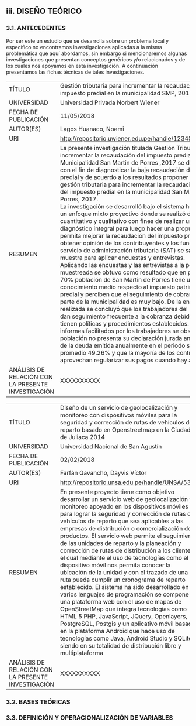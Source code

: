 ## iii. DISEÑO TEÓRICO

### 3.1. ANTECEDENTES

Por ser este un estudio que se desarrolla sobre un problema local y específico no encontramos investigaciones aplicadas a la misma 
problemática que aquí abordamos, sin embargo si mencionaremos algunas investigaciones que presentan conceptos genéricos y/o relacionados 
y de los cuales nos apoyamos en esta investigación. A continuación presentamos las fichas técnicas de tales investigaciones.

| | |
| ------ | ------ |
| TÍTULO | Gestión tributaria para incrementar la recaudación del impuesto predial en la municipalidad SMP, 2017 |
| UNIVERSIDAD | Universidad Privada Norbert Wiener |
| FECHA DE PUBLICACIÓN | 11/05/2018 |
| AUTOR(ES) | Lagos Huanaco, Noemi |
| URI | http://repositorio.uwiener.edu.pe/handle/123456789/1549 |
| RESUMEN | La presente investigación titulada Gestión Tributaria para incrementar la recaudación del impuesto predial en la Municipalidad San Martin de Porres ,2017 se desarrolló con el fin de diagnosticar la baja recaudación del impuesto predial y de acuerdo a los resultados proponer políticas de gestión tributaria para incrementar la recaudación tributaria del impuesto predial en la municipalidad San Martin de Porres, 2017.<br>La investigación se desarrolló bajo el sistema holístico con un enfoque mixto proyectivo donde se realizó diagnostico cuantitativo y cualitativo con fines de realizar un diagnóstico integral para luego hacer una propuesta que permita mejorar la recaudación del impuesto predial. Para obtener opinión de los contribuyentes y los funcionarios del servicio de administración tributaria (SAT) se sacó una muestra para aplicar encuestas y entrevistas.<br>Aplicando las encuestas y las entrevistas a la población muestreada se obtuvo como resultado que en promedio 70% población de San Martin de Porres tiene un nivel de conocimiento medio respecto al impuesto patrimonio predial y perciben que el seguimiento de cobranza por parte de la municipalidad es muy bajo. De la encuesta realizada se concluyó que los trabajadores del (SAT) no dan seguimiento frecuente a la cobranza debido a que no tienen políticas y procedimientos establecidos. Según los informes facilitados por los trabajadores se observó que la población no presenta su declaración jurada anual, del total de la deuda emitida anualmente en el periodo se cobra en promedio 49.26% y que la mayoría de los contribuyentes aprovechan regularizar sus pagos cuando hay amnistías |
| ANÁLISIS DE RELACIÓN CON LA PRESENTE INVESTIGACIÓN | XXXXXXXXXX |

| | |
| ------ | ------ |
| TÍTULO | Diseño de un servicio de geolocalización y monitoreo con dispositivos móviles para la seguridad y corrección de rutas de vehículos de reparto basado en Openstreetmap en la Ciudad de Juliaca 2014 |
| UNIVERSIDAD | Universidad Nacional de San Agustín	 |
| FECHA DE PUBLICACIÓN | 02/02/2018 |
| AUTOR(ES) | Farfán Gavancho, Dayvis Víctor |
| URI | http://repositorio.unsa.edu.pe/handle/UNSA/5372 |
| RESUMEN | En presente proyecto tiene como objetivo desarrollar un servicio web de geolocalización y monitoreo apoyado en los dispositivos móviles para lograr la seguridad y corrección de rutas de vehículos de reparto que sea aplicables a las empresas de distribución o comercialización de productos. El servicio web permite el seguimiento de las unidades de reparto y la planeación y corrección de rutas de distribución a los clientes, el cual mediante el uso de tecnologías como el dispositivo móvil nos permita conocer la ubicación de la unidad y con el trazado de una ruta pueda cumplir un cronograma de reparto establecido. El sistema ha sido desarrollado en varios lenguajes de programación se compone de una plataforma web con el uso de mapas de OpenStreetMap que integra tecnologías como HTML 5 PHP, JavaScript, JQuery, Openlayers, PostgreSQL, Postgis y un aplicativo móvil basado en la plataforma Android que hace uso de tecnologías como Java, Android Studio y SQLite, siendo en su totalidad de distribución libre y multiplataforma |
| ANÁLISIS DE RELACIÓN CON LA PRESENTE INVESTIGACIÓN | XXXXXXXXXX |

### 3.2. BASES TEÓRICAS

### 3.3. DEFINICIÓN Y OPERACIONALIZACIÓN DE VARIABLES
